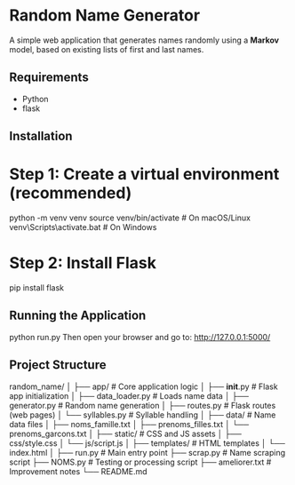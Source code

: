 # Random Name Generator

A simple web application that generates names randomly using a **Markov** model, based on existing lists of first and last names.

## Requirements

- Python 
- flask

## Installation
  # Step 1: Create a virtual environment (recommended)
  python -m venv venv
  source venv/bin/activate        # On macOS/Linux
  venv\Scripts\activate.bat       # On Windows
  
  # Step 2: Install Flask
  pip install flask

## Running the Application
  python run.py
  Then open your browser and go to:
        http://127.0.0.1:5000/

## Project Structure
  random_name/
  │
  ├── app/                    # Core application logic
  │   ├── __init__.py         # Flask app initialization
  │   ├── data_loader.py      # Loads name data
  │   ├── generator.py        # Random name generation
  │   ├── routes.py           # Flask routes (web pages)
  │   └── syllables.py        # Syllable handling
  │
  ├── data/                   # Name data files
  │   ├── noms_famille.txt
  │   ├── prenoms_filles.txt
  │   └── prenoms_garcons.txt
  │
  ├── static/                 # CSS and JS assets
  │   ├── css/style.css
  │   └── js/script.js
  │
  ├── templates/              # HTML templates
  │   └── index.html
  │
  ├── run.py                  # Main entry point
  ├── scrap.py                # Name scraping script
  ├── NOMS.py                 # Testing or processing script
  ├── ameliorer.txt           # Improvement notes
  └── README.md
